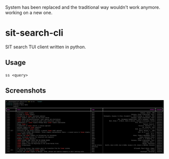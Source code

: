 System has been replaced and the traditional way wouldn't work anymore. working on a new one.

# sit-search-cli

SIT search TUI client written in python.

## Usage

`ss <query>`

## Screenshots
![screenshot](./screenshot.png)

